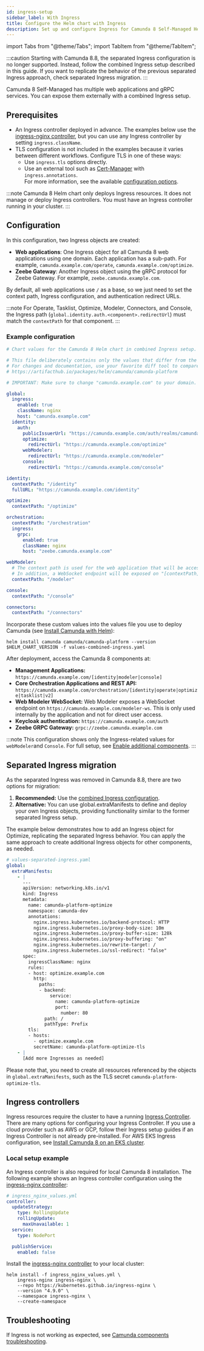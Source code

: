 ```yaml
---
id: ingress-setup
sidebar_label: With Ingress
title: Configure the Helm chart with Ingress
description: Set up and configure Ingress for Camunda 8 Self-Managed Helm deployments.
---
```


import Tabs from "@theme/Tabs";
import TabItem from "@theme/TabItem";

:::caution
Starting with Camunda 8.8, the separated Ingress configuration is no longer supported. Instead, follow the combined Ingress setup described in this guide. If you want to replicate the behavior of the previous separated Ingress approach, check separated Ingress migration.
:::

Camunda 8 Self-Managed has multiple web applications and gRPC services. You can expose them externally with a combined Ingress setup.

## Prerequisites

- An Ingress controller deployed in advance. The examples below use the [ingress-nginx controller](https://github.com/kubernetes/ingress-nginx), but you can use any Ingress controller by setting `ingress.className`.
- TLS configuration is not included in the examples because it varies between different workflows. Configure TLS in one of these ways:
  - Use `ingress.tls` options directly.
  - Use an external tool such as [Cert-Manager](https://github.com/cert-manager/cert-manager) with `ingress.annotations`.  
    For more information, see the available [configuration options](https://artifacthub.io/packages/helm/camunda/camunda-platform#configuration).

:::note
Camunda 8 Helm chart only deploys Ingress resources. It does not manage or deploy Ingress controllers. You must have an Ingress controller running in your cluster.
:::

## Configuration

In this configuration, two Ingress objects are created:

- **Web applications**: One Ingress object for all Camunda 8 web applications using one domain. Each application has a sub-path. For example, `camunda.example.com/operate`, `camunda.example.com/optimize`.
- **Zeebe Gateway**: Another Ingress object using the gRPC protocol for Zeebe Gateway. For example, `zeebe.camunda.example.com`.

By default, all web applications use `/` as a base, so we just need to set the context path, Ingress configuration, and authentication redirect URLs.

:::note
For Operate, Tasklist, Optimize, Modeler, Connectors, and Console, the Ingress path (`global.identity.auth.<component>.redirectUrl`) must match the `contextPath` for that component.
:::

### Example configuration

```yaml
# Chart values for the Camunda 8 Helm chart in combined Ingress setup.

# This file deliberately contains only the values that differ from the defaults.
# For changes and documentation, use your favorite diff tool to compare it with:
# https://artifacthub.io/packages/helm/camunda/camunda-platform

# IMPORTANT: Make sure to change "camunda.example.com" to your domain.

global:
  ingress:
    enabled: true
    className: nginx
    host: "camunda.example.com"
  identity:
    auth:
      publicIssuerUrl: "https://camunda.example.com/auth/realms/camunda-platform"
      optimize:
        redirectUrl: "https://camunda.example.com/optimize"
      webModeler:
        redirectUrl: "https://camunda.example.com/modeler"
      console:
        redirectUrl: "https://camunda.example.com/console"

identity:
  contextPath: "/identity"
  fullURL: "https://camunda.example.com/identity"

optimize:
  contextPath: "/optimize"

orchestration:
  contextPath: "/orchestration"
  ingress:
    grpc:
      enabled: true
      className: nginx
      host: "zeebe.camunda.example.com"

webModeler:
  # The context path is used for the web application that will be accessed by users in the browser.
  # In addition, a WebSocket endpoint will be exposed on "[contextPath]-ws", e.g. "/modeler-ws".
  contextPath: "/modeler"

console:
  contextPath: "/console"

connectors:
  contextPath: "/connectors"
```

Incorporate these custom values into the values file you use to deploy Camunda (see [Install Camunda with Helm](/self-managed/deployment/helm/install/quick-install.md)):

```shell
helm install camunda camunda/camunda-platform --version $HELM_CHART_VERSION -f values-combined-ingress.yaml
```

After deployment, access the Camunda 8 components at:

- **Management Applications:** `https://camunda.example.com/[identity|modeler|console]`
- **Core Orchestration Applications and REST API:** `https://camunda.example.com/orchestration/[identity|operate|optimize|tasklist|v2]`
- **Web Modeler WebSocket:** Web Modeler exposes a WebSocket endpoint on `https://camunda.example.com/modeler-ws`. This is only used internally by the application and not for direct user access.
- **Keycloak authentication:** `https://camunda.example.com/auth`
- **Zeebe GRPC Gateway:** `grpc://zeebe.camunda.example.com`

:::note
This configuration shows only the Ingress-related values for `webModeler`and `Console`. For full setup, see [Enable additional components](/self-managed/deployment/helm/configure/enable-additional-components.md).
:::

## Separated Ingress migration

As the separated Ingress was removed in Camunda 8.8, there are two options for migration:

1. **Recommended:** Use the [combined Ingress configuration](#configuration).
2. **Alternative:** You can use global.extraManifests to define and deploy your own Ingress objects, providing functionality similar to the former separated Ingress setup.

The example below demonstrates how to add an Ingress object for Optimize, replicating the separated Ingress behavior. You can apply the same approach to create additional Ingress objects for other components, as needed.

```yaml
# values-separated-ingress.yaml
global:
  extraManifests:
    - |
      ---
      apiVersion: networking.k8s.io/v1
      kind: Ingress
      metadata:
        name: camunda-platform-optimize
        namespace: camunda-dev
        annotations:
          nginx.ingress.kubernetes.io/backend-protocol: HTTP
          nginx.ingress.kubernetes.io/proxy-body-size: 10m
          nginx.ingress.kubernetes.io/proxy-buffer-size: 128k
          nginx.ingress.kubernetes.io/proxy-buffering: "on"
          nginx.ingress.kubernetes.io/rewrite-target: /
          nginx.ingress.kubernetes.io/ssl-redirect: "false"
      spec:
        ingressClassName: nginx
        rules:
        - host: optimize.example.com
          http:
            paths:
            - backend:
                service:
                  name: camunda-platform-optimize
                  port:
                    number: 80
              path: /
              pathType: Prefix
        tls:
        - hosts:
          - optimize.example.com
          secretName: camunda-platform-optimize-tls
    - |
      [Add more Ingresses as needed]
```

Please note that, you need to create all resources referenced by the objects in `global.extraManifests`, such as the TLS secret `camunda-platform-optimize-tls`.

## Ingress controllers

Ingress resources require the cluster to have a running [Ingress Controller](https://kubernetes.io/docs/concepts/services-networking/ingress-controllers/). There are many options for configuring your Ingress Controller. If you use a cloud provider such as AWS or GCP, follow their Ingress setup guides if an Ingress Controller is not already pre-installed. For AWS EKS Ingress configuration, see [Install Camunda 8 on an EKS cluster](/self-managed/deployment/helm/cloud-providers/amazon/amazon-eks/eks-helm.md).

### Local setup example

An Ingress controller is also required for local Camunda 8 installation. The following example shows an Ingress controller configuration using the [ingress-nginx controller](https://kubernetes.github.io/ingress-nginx/deploy/#bare-metal-clusters/):

```yaml
# ingress_nginx_values.yml
controller:
  updateStrategy:
    type: RollingUpdate
    rollingUpdate:
      maxUnavailable: 1
  service:
    type: NodePort

  publishService:
    enabled: false
```

Install the [ingress-nginx controller](https://github.com/kubernetes/ingress-nginx) to your local cluster:

```shell
helm install -f ingress_nginx_values.yml \
    ingress-nginx ingress-nginx \
    --repo https://kubernetes.github.io/ingress-nginx \
    --version "4.9.0" \
    --namespace ingress-nginx \
    --create-namespace
```

## Troubleshooting

If Ingress is not working as expected, see [Camunda components troubleshooting](self-managed/operational-guides/troubleshooting.md).
